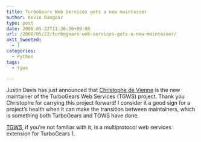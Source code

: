 ```yaml
---
title: TurboGears Web Services gets a new maintainer
author: Kevin Dangoor
type: post
date: 2008-05-22T11:36:50+00:00
url: /2008/05/22/turbogears-web-services-gets-a-new-maintainer/
aktt_tweeted:
  - 1
categories:
  - Python
tags:
  - tgws

---
```

Justin Davis has just announced that [Christophe de Vienne][1] is the new maintainer of the TurboGears Web Services (TGWS) project. Thank you Christophe for carrying this project forward! I consider it a good sign for a project&#8217;s health when it can make the transition between maintainers, which is something both TurboGears and TGWS have done.

[TGWS][2], if you&#8217;re not familiar with it, is a multiprotocol web services extension for TurboGears 1.

 [1]: http://groups.google.com/group/turbogears-web-services/browse_frm/thread/5bcf140e113b77ac?hl=en
 [2]: http://code.google.com/p/tgws/